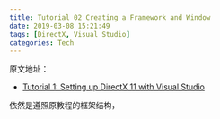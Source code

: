 ```yaml
---
title: Tutorial 02 Creating a Framework and Window
date: 2019-03-08 15:21:49
tags: [DirectX, Visual Studio]
categories: Tech
---
```


原文地址：
+ [Tutorial 1: Setting up DirectX 11 with Visual Studio](原文地址：http://www.rastertek.com/dx11tut02.html)
<!--more-->

依然是遵照原教程的框架结构，
